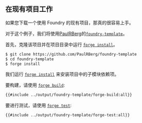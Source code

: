 ## 在现有项目工作

如果您下载一个使用 Foundry 的现有项目，那真的很容易上手。

对于这个例子，我们将使用[PaulRBerg][paul]的[`foundry-template`][template]。

首先，克隆该项目并在项目目录中运行 [`forge install`][install]。

```sh
$ git clone https://github.com/PaulRBerg/foundry-template
$ cd foundry-template
$ forge install
```

我们运行 [`forge install`][install] 来安装项目中的子模块依赖项。

要构建，请使用 [`forge build`][build]:

```sh
{{#include ../output/foundry-template/forge-build:all}}
```

要进行测试，请使用 [`forge test`][test]:

```sh
{{#include ../output/foundry-template/forge-test:all}}
```

[paul]: https://github.com/PaulRBerg
[template]: https://github.com/PaulRBerg/foundry-template
[install]: ../reference/forge/forge-install.md
[build]: ../reference/forge/forge-build.md
[test]: ../reference/forge/forge-test.md